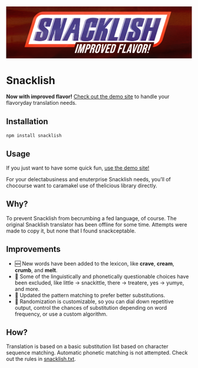 <a href="https://exogen.github.io/snacklish/"><img src="snacklish.png" alt="Snacklish: Improved Flavor"></a>

# Snacklish

**Now with improved flavor!** [Check out the demo site](https://exogen.github.io/snacklish/) to handle your flavoryday translation needs.

## Installation

```console
npm install snacklish
```

## Usage

If you just want to have some quick fun, [use the demo site!](https://exogen.github.io/snacklish/)

For your delectabusiness and enuterprise Snacklish needs, you’ll of chocourse want to caramakel use of thelicious library directly.

## Why?

To prevent Snacklish from becrumbing a fed language, of course. The original Snacklish translator has been offline for some time. Attempts were made to copy it, but none that I found snackceptable.

## Improvements

- 🆕 New words have been added to the lexicon, like **crave**, **cream**, **crumb**, and **melt**.
- 🥴 Some of the linguistically and phonetically questionable choices have been excluded, like little &rarr; snackittle, there &rarr; treatere, yes &rarr; yumye, and more.
- 💎 Updated the pattern matching to prefer better substitutions.
- 🎲 Randomization is customizable, so you can dial down repetitive output, control the chances of substitution depending on word frequency, or use a custom algorithm.

## How?

Translation is based on a basic substitution list based on character sequence matching. Automatic phonetic matching is not attempted. Check out the rules in [snacklish.txt](./snacklish.txt).
